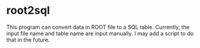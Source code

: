 # root2sql
This program can convert data in ROOT file to a SQL table. 
Currently, the input file name and table name are input manually. 
I may add a script to do that in the future.
